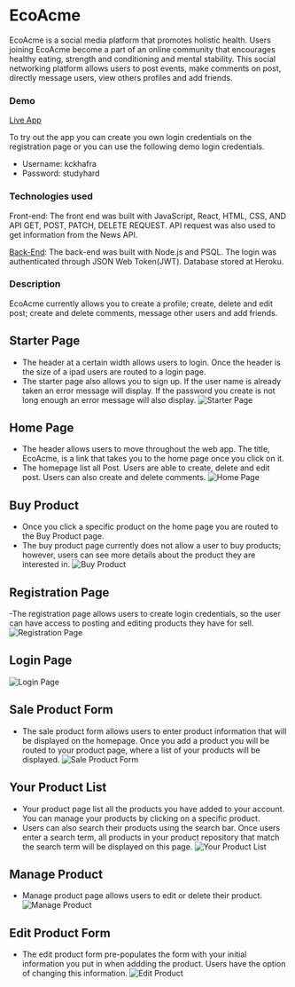 # EcoAcme
EcoAcme is a social media platform that promotes holistic health. Users joining EcoAcme become a part of an online community that encourages healthy eating, strength and conditioning and mental stability. This social networking platform allows users to post events, make comments on post, directly message users, view others profiles and add friends.

### Demo
[Live App](https://ecoacme-app.kckhafra.now.sh/)

To try out the app you can create you own login credentials on the registration page or you can use the following demo login credentials. 
- Username: kckhafra
- Password: studyhard

### Technologies used
Front-end: The front end was built with JavaScript, React, HTML, CSS, AND API GET, POST, PATCH, DELETE REQUEST. API request was also used to get information from the News API. 

[Back-End](https://github.com/kckhafra/EcoAcme-API): The back-end was built with Node.js and PSQL. The login was authenticated through JSON Web Token(JWT). Database stored at Heroku. 

### Description
EcoAcme currently allows you to create a profile; create, delete and edit post; create and delete comments, message other users and add friends.   

## Starter Page
- The header at a certain width allows users to login. Once the header is the size of a ipad users are routed to a login page.   
- The starter page also allows you to sign up. If the user name is already taken an error message will display. If the password you create is not long enough an error message will also display. 
![Starter Page](https://raw.githubusercontent.com/kckhafra/EcoAcme-Client/master/Pictures/Screen%20Shot%202019-10-20%20at%202.19.44%20PM.png)

## Home Page
- The header allows users to move throughout the web app. The title, EcoAcme, is a link that takes you to the home page once you click on it.  
- The homepage list all Post. Users are able to create, delete and edit post. Users can also create and delete comments. 
![Home Page](https://raw.githubusercontent.com/kckhafra/EcoAcme-Client/master/Pictures/Screen%20Shot%202019-10-20%20at%203.07.05%20PM.png)

## Buy Product
- Once you click a specific product on the home page you are routed to the Buy Product page. 
- The buy product page currently does not allow a user to buy products; however, users can see more details about the product they are interested in. 
![Buy Product](https://raw.githubusercontent.com/kckhafra/holistic-shopping-client/master/Pictures/Screen%20Shot%202019-09-26%20at%2011.51.01%20AM.png)

## Registration Page
-The registration page allows users to create login credentials, so the user can have access to posting and editing products they have for sell. 
![Registration Page](https://raw.githubusercontent.com/kckhafra/holistic-shopping-client/master/Pictures/Screen%20Shot%202019-09-26%20at%2011.49.13%20AM.png)

## Login Page
![Login Page](https://github.com/kckhafra/holistic-shopping-client/blob/master/Pictures/Screen%20Shot%202019-09-26%20at%2011.49.28%20AM.png)

## Sale Product Form
- The sale product form allows users to enter product information that will be displayed on the homepage. Once you add a product you will be routed to your product page, where a list of your products will be displayed. 
![Sale Product Form](https://raw.githubusercontent.com/kckhafra/holistic-shopping-client/master/Pictures/Screen%20Shot%202019-09-26%20at%2011.50.09%20AM.png)

## Your Product List
- Your product page list all the products you have added to your account. You can manage your products by clicking on a specific product. 
- Users can also search their products using the search bar. Once users enter a search term, all products in your product repository that match the search term will be displayed on this page. 
![Your Product List](https://raw.githubusercontent.com/kckhafra/holistic-shopping-client/master/Pictures/Screen%20Shot%202019-09-26%20at%2011.50.18%20AM.png)

## Manage Product
- Manage product page allows users to edit or delete their product. 
![Manage Product](https://raw.githubusercontent.com/kckhafra/holistic-shopping-client/master/Pictures/Screen%20Shot%202019-09-26%20at%2011.50.25%20AM.png)


## Edit Product Form
- The edit product form pre-populates the form with your initial information you put in when addding the product. Users have the option of changing this information. 
![Edit Product](https://raw.githubusercontent.com/kckhafra/holistic-shopping-client/master/Pictures/Screen%20Shot%202019-09-26%20at%2011.50.32%20AM.png)



